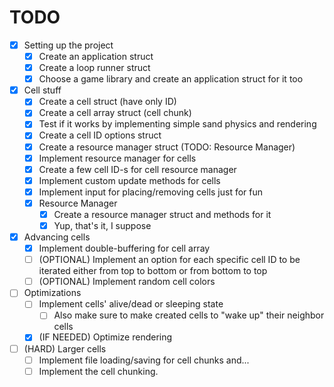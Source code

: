 # TODO

- [x] Setting up the project
	+ [x] Create an application struct
	+ [x] Create a loop runner struct
	+ [x] Choose a game library and create an application struct for it too

- [x] Cell stuff
	+ [x] Create a cell struct (have only ID)
	+ [x] Create a cell array struct (cell chunk)
	+ [x] Test if it works by implementing simple sand physics and rendering
	+ [x] Create a cell ID options struct
	+ [x] Create a resource manager struct (TODO: Resource Manager)
	+ [x] Implement resource manager for cells
	+ [x] Create a few cell ID-s for cell resource manager
	+ [x] Implement custom update methods for cells
	+ [x] Implement input for placing/removing cells just for fun

	- [x] Resource Manager
		+ [x] Create a resource manager struct and methods for it
		+ [x] Yup, that's it, I suppose

- [x] Advancing cells
	+ [x] Implement double-buffering for cell array
	+ [ ] (OPTIONAL) Implement an option for each specific cell ID to be iterated either from top to bottom or from bottom to top
	+ [ ] (OPTIONAL) Implement random cell colors

- [ ] Optimizations
	+ [ ] Implement cells' alive/dead or sleeping state
		* [ ] Also make sure to make created cells to "wake up" their neighbor cells 
	+ [x] (IF NEEDED) Optimize rendering

- [ ] (HARD) Larger cells
	+ [ ] Implement file loading/saving for cell chunks and...
	+ [ ] Implement the cell chunking.